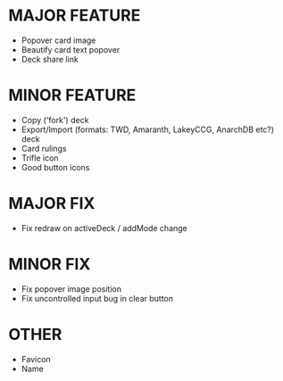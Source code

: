 # MAJOR FEATURE
* Popover card image
* Beautify card text popover
* Deck share link
# MINOR FEATURE
* Copy ('fork') deck
* Export/Import (formats: TWD, Amaranth, LakeyCCG, AnarchDB etc?) deck
* Card rulings
* Trifle icon
* Good button icons
# MAJOR FIX
* Fix redraw on activeDeck / addMode change
# MINOR FIX
* Fix popover image position
* Fix uncontrolled input bug in clear button
# OTHER
* Favicon
* Name
